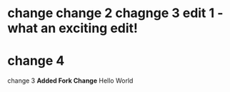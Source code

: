 change
change 2
chagnge 3
edit 1 - what an exciting edit!
=======
change 4
=======
change 3
**Added Fork Change** Hello World
